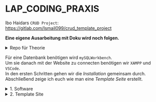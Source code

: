 # LAP_CODING_PRAXIS
Ibo Haidars ``CRUD Project``: https://gitlab.com/Ismail099/crud_template_project

**Eine eigene Ausarbeitung mit Doku wird noch folgen.**

<details>
  <summary>Repo für Theorie</summary>
  https://github.com/LeonDiendorfer/LAP_Coding_Theorie
</details>

Für eine Datenbank benötigen wird ``mySQLWorkbench``.  
Um sie danach mit der Website zu connecten benötigen wir ``XAMPP`` und ``VSCode``.  
In den ersten Schritten gehen wir die *Installation* gemeinsam durch.   
Abschließend zeige ich euch wie man eine *Template Seite* erstellt.  

<details>
<summary> 1. Software</summary>
1. XAMPP installieren

  
2. Apache und MySQL starten  

3. localhost/phpmyadmin in Browser eingeben

4. DB anlegen
![grafik](https://github.com/LeonDiendorfer/LAP_CODING_PRAXIS/assets/77973255/2e33a0ca-715c-4249-9301-44a6a6c7a22e)


</details>


<details>
<summary> 2. Template Site</summary>

</details>

